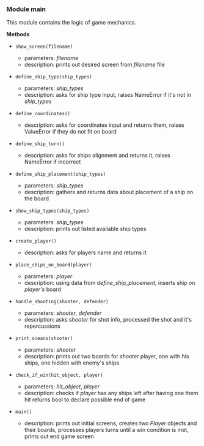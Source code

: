 ### Module main
This module contains the logic of game mechanics.

__Methods__

* `show_screen(filename)`
    - parameters: *filename*
    - description: prints out desired screen from *filename* file

* `define_ship_type(ship_types)`
    - parameters: *ship_types*
    - description: asks for ship type input, raises NameError if it's not in *ship_types*

* `define_coordinates()`
    - description: asks for coordinates input and returns them,
                   raises ValueError if they do not fit on board

* `define_ship_turn()`
    - description: asks for ships alignment and returns it, raises NameError if incorrect

* `define_ship_placement(ship_types)`
    - parameters: *ship_types*
    - description: gathers and returns data about placement of a ship on the board

* `show_ship_types(ship_types)`
    - parameters: *ship_types*
    - description: prints out listed available ship types

* `create_player()`
    - description: asks for players name and returns it

* `place_ships_on_board(player)`
    - parameters: *player*
    - description: using data from *define_ship_placement*, inserts ship on *player's* board

* `handle_shooting(shooter, defender)`
    - parameters: *shooter*, *defender*
    - description: asks *shooter* for shot info, processed the shot and it's repercussions

* `print_oceans(shooter)`
    - parameters: *shooter*
    - description: prints out two boards for *shooter* player, one with his ships,
                   one hidden with enemy's ships

* `check_if_win(hit_object, player)`
    - parameters: *hit_object*, *player*
    - description: checks if *player* has any ships left after having one them hit
                   returns bool to declare possible end of game

* `main()`
    - description: prints out initial screens, creates two *Player* objects and their boards,
                   processes players turns until a win condition is met, 
                   prints out end game screen